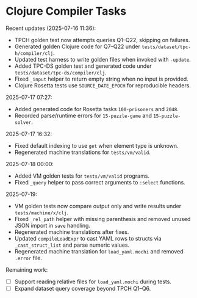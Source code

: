 # Clojure Compiler Tasks

Recent updates (2025-07-16 11:36):
- TPCH golden test now attempts queries Q1–Q22, skipping on failures.
- Generated golden Clojure code for Q7–Q22 under `tests/dataset/tpc-h/compiler/clj`.
- Updated test harness to write golden files when invoked with `-update`.
- Added TPC-DS golden test and generated code under `tests/dataset/tpc-ds/compiler/clj`.
- Fixed `_input` helper to return empty string when no input is provided.
- Clojure Rosetta tests use `SOURCE_DATE_EPOCH` for reproducible headers.

2025-07-17 07:27:
- Added generated code for Rosetta tasks `100-prisoners` and `2048`.
- Recorded parse/runtime errors for `15-puzzle-game` and `15-puzzle-solver`.

2025-07-17 16:32:
- Fixed default indexing to use `get` when element type is unknown.
- Regenerated machine translations for `tests/vm/valid`.

2025-07-18 00:00:
- Added VM golden tests for `tests/vm/valid` programs.
- Fixed `_query` helper to pass correct arguments to `:select` functions.

2025-07-19:
- VM golden tests now compare output only and write results under `tests/machine/x/clj`.
- Fixed `_rel_path` helper with missing parenthesis and removed unused JSON import in `save` handling.
- Regenerated machine translations after fixes.
- Updated `compileLoadExpr` to cast YAML rows to structs via `_cast_struct_list` and parse numeric values.
- Regenerated machine translation for `load_yaml.mochi` and removed `.error` file.

Remaining work:
 - [ ] Support reading relative files for `load_yaml.mochi` during tests.
 - [ ] Expand dataset query coverage beyond TPCH Q1–Q6.
